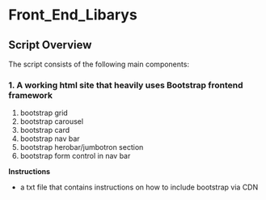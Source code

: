 # Front_End_Libarys

## Script Overview

The script consists of the following main components:

### 1. A working html site that heavily uses Bootstrap frontend framework 
1. bootstrap grid
2. bootstrap carousel
3. bootstrap card
4. bootstrap nav bar
5. bootstrap  herobar/jumbotron section
6. bootstrap form control in nav bar

**Instructions** 
 - a txt file that contains instructions on how to include bootstrap via CDN

